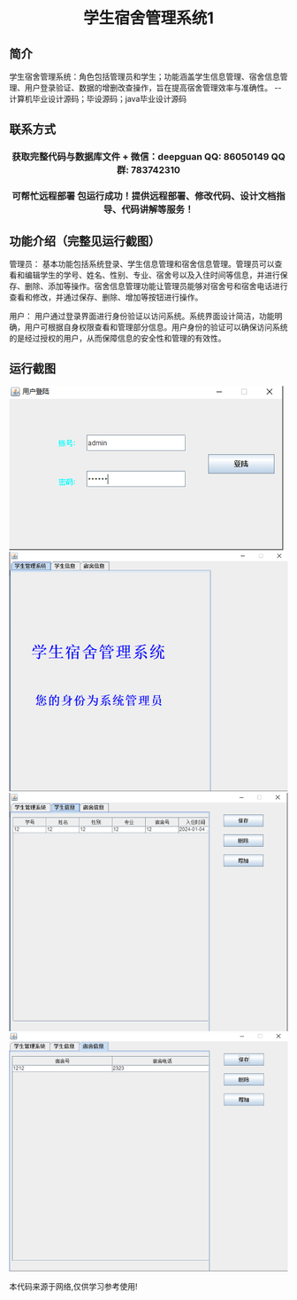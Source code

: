<p><h1 align="center">学生宿舍管理系统1</h1></p>

## 简介
学生宿舍管理系统：角色包括管理员和学生；功能涵盖学生信息管理、宿舍信息管理、用户登录验证、数据的增删改查操作，旨在提高宿舍管理效率与准确性。    --计算机毕业设计源码；毕设源码；java毕业设计源码


## 联系方式
<p><h3 align="center">获取完整代码与数据库文件 + 微信：deepguan QQ: 86050149 QQ群: 783742310</h3></p>
<p><h3 align="center">可帮忙远程部署 包运行成功！提供远程部署、修改代码、设计文档指导、代码讲解等服务！</h3></p>

## 功能介绍（完整见运行截图）
管理员： 基本功能包括系统登录、学生信息管理和宿舍信息管理。管理员可以查看和编辑学生的学号、姓名、性别、专业、宿舍号以及入住时间等信息，并进行保存、删除、添加等操作。宿舍信息管理功能让管理员能够对宿舍号和宿舍电话进行查看和修改，并通过保存、删除、增加等按钮进行操作。

用户： 用户通过登录界面进行身份验证以访问系统。系统界面设计简洁，功能明确，用户可根据自身权限查看和管理部分信息。用户身份的验证可以确保访问系统的是经过授权的用户，从而保障信息的安全性和管理的有效性。


## 运行截图
![](imgs/588112-20240105120805052-259792734.png)
![](imgs/588112-20240105120809082-647578336.png)
![](imgs/588112-20240105120813052-1000153057.png)
![](imgs/588112-20240105120816769-1691976486.png)

<p>本代码来源于网络,仅供学习参考使用!</p>
